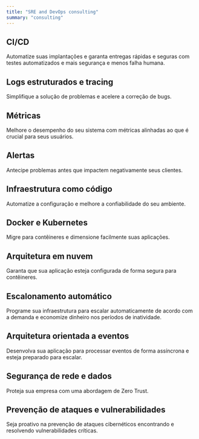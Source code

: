 ```yaml
---
title: "SRE and DevOps consulting"
summary: "consulting"
---
```


## CI/CD

Automatize suas implantações e garanta entregas rápidas e seguras com testes
automatizados e mais segurança e menos falha humana.

## Logs estruturados e tracing

Simplifique a solução de problemas e acelere a correção de bugs.

## Métricas

Melhore o desempenho do seu sistema com métricas alinhadas ao que é crucial para
seus usuários.

## Alertas

Antecipe problemas antes que impactem negativamente seus clientes.

## Infraestrutura como código

Automatize a configuração e melhore a confiabilidade do seu ambiente.

## Docker e Kubernetes

Migre para contêineres e dimensione facilmente suas aplicações.

## Arquitetura em nuvem

Garanta que sua aplicação esteja configurada de forma segura para contêineres.

## Escalonamento automático

Programe sua infraestrutura para escalar automaticamente de acordo com a demanda
e economize dinheiro nos períodos de inatividade.

## Arquitetura orientada a eventos

Desenvolva sua aplicação para processar eventos de forma assíncrona e esteja
preparado para escalar.

## Segurança de rede e dados

Proteja sua empresa com uma abordagem de Zero Trust.

## Prevenção de ataques e vulnerabilidades

Seja proativo na prevenção de ataques cibernéticos encontrando e resolvendo
vulnerabilidades críticas.
